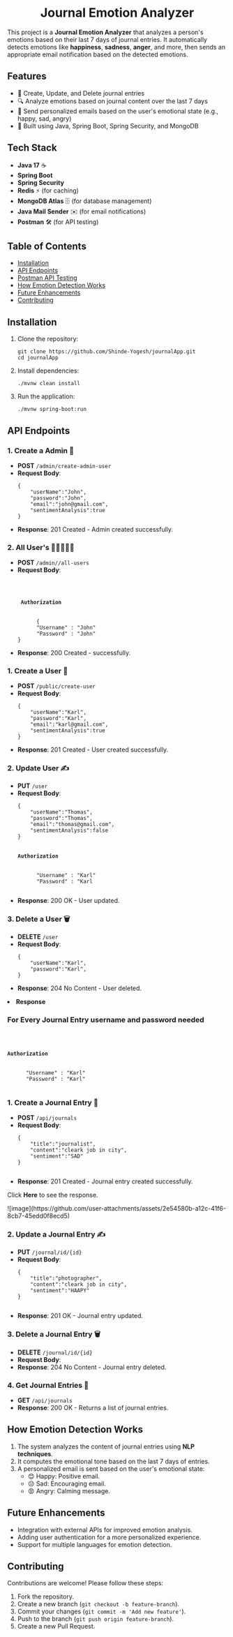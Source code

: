 <h1 align="center">Journal Emotion Analyzer</h1>

<p>This project is a <strong>Journal Emotion Analyzer</strong> that analyzes a person's emotions based on their last 7 days of journal entries. It automatically detects emotions like <strong>happiness</strong>, <strong>sadness</strong>, <strong>anger</strong>, and more, then sends an appropriate email notification based on the detected emotions.</p>

<h2>Features</h2>
<ul>
  <li>📝 Create, Update, and Delete journal entries</li>
  <li>🔍 Analyze emotions based on journal content over the last 7 days</li>
  <li>📧 Send personalized emails based on the user's emotional state (e.g., happy, sad, angry)</li>
  <li>🚀 Built using Java, Spring Boot, Spring Security, and MongoDB</li>
</ul>

<h2>Tech Stack</h2>
<ul>
  <li><strong>Java 17</strong> ☕</li>
  <li><strong>Spring Boot</strong></li>
  <li><strong>Spring Security</strong></li>
  <li><strong>Redis</strong> ⚡ (for caching)</li>
  <li><strong>MongoDB Atlas</strong> 🗄️ (for database management)</li>
  <li><strong>Java Mail Sender</strong> ✉️ (for email notifications)</li>
  <li><strong>Postman</strong> 🛠️ (for API testing)</li>
</ul>

<h2>Table of Contents</h2>
<ul>
  <li><a href="#installation">Installation</a></li>
  <li><a href="#api-endpoints">API Endpoints</a></li>
  <li><a href="#postman-api-testing">Postman API Testing</a></li>
  <li><a href="#how-emotion-detection-works">How Emotion Detection Works</a></li>
  <li><a href="#future-enhancements">Future Enhancements</a></li>
  <li><a href="#contributing">Contributing</a></li>
</ul>

<h2 id="installation">Installation</h2>
<ol>
  <li>Clone the repository:
    <pre><code>git clone https://github.com/Shinde-Yogesh/journalApp.git
cd journalApp</code></pre>
  </li>
  <li>Install dependencies:
    <pre><code>./mvnw clean install</code></pre>
  </li>
  <li>Run the application:
    <pre><code>./mvnw spring-boot:run</code></pre>
  </li>
</ol>

<h2 id="api-endpoints">API Endpoints</h2>
<h3>1. Create a Admin 🤵</h3>
<ul>
  <li><strong>POST</strong> <code>/admin/create-admin-user</code></li>
  <li><strong>Request Body</strong>:
    <pre><code>{
    "userName":"John",
    "password":"John",
    "email":"john@gmail.com",
    "sentimentAnalysis":true
}</code></pre>
  </li>
  <li><strong>Response</strong>: 201 Created - Admin created successfully.</li>
</ul>

<h3>2. All User's 👨🏼‍🤝‍👨🏼</h3>
<ul>
  <li><strong>POST</strong> <code>/admin//all-users</code></li>
  <li><strong>Request Body</strong>:
    <pre><code>
       <h4> Authorization </h4>
      {
      "Username" : "John"
      "Password" : "John"
}</code></pre>
  </li>
  <li><strong>Response</strong>: 200 Created - successfully.</li>
</ul>

<h3>1. Create a User 🤵</h3>
<ul>
  <li><strong>POST</strong> <code>/public/create-user</code></li>
  <li><strong>Request Body</strong>:
    <pre><code>{
    "userName":"Karl",
    "password":"Karl",
    "email":"karl@gmail.com",
    "sentimentAnalysis":true
}</code></pre>
  </li>
  <li><strong>Response</strong>: 201 Created - User created successfully.</li>
</ul>

<h3>2. Update User ✍️</h3>
<ul>
  <li><strong>PUT</strong> <code>/user</code></li>
  <li><strong>Request Body</strong>:
    <pre><code>{
    "userName":"Thomas",
    "password":"Thomas",
    "email":"thomas@gmail.com",
    "sentimentAnalysis":false
}
      <h4>Authorization</h4>
      "Username" : "Karl"
      "Password" : "Karl
    </code></pre>
  </li>
  <li><strong>Response</strong>: 200 OK - User updated.</li>
</ul>

<h3>3. Delete a User 🗑️</h3>
<ul>
  <li><strong>DELETE</strong> <code>/user</code></li>
  <li><strong>Request Body</strong>:
    <pre><code>{
    "userName":"Karl",
    "password":"Karl",
}</code></pre>
  </li>
  <li><strong>Response</strong>: 204 No Content - User deleted.</li>
</ul>

<li><strong>Response</strong>
  <h3> For Every Journal Entry username and password needed </h3>
     <pre><code>
      <h4>Authorization</h4>
      "Username" : "Karl"
      "Password" : "Karl"
    </code></pre>
</li>
<h3>1. Create a Journal Entry 📝</h3>
<ul>
  <li><strong>POST</strong> <code>/api/journals</code></li>
  <li><strong>Request Body</strong>:
    <pre><code>{
    "title":"journalist",
    "content":"cleark job in city",
    "sentiment":"SAD"
}
    </code></pre>
  </li>
  <li><strong>Response</strong>: 201 Created - Journal entry created successfully.</li>
</ul>

<p>Click <strong>Here</strong> to see the response.</p>
![image](https://github.com/user-attachments/assets/2e54580b-a12c-41f6-8cb7-45edd0f8ecd5)

<h3>2. Update a Journal Entry ✍️</h3>
<ul>
  <li><strong>PUT</strong> <code>/journal/id/{id}</code></li>
  <li><strong>Request Body</strong>:
    <pre><code>{
    "title":"photographer",
    "content":"cleark job in city",
    "sentiment":"HAAPY"
}
    </code></pre>
  </li>
  <li><strong>Response</strong>: 201 OK - Journal entry updated.</li>
</ul>

<h3>3. Delete a Journal Entry 🗑️</h3>
<ul>
  <li><strong>DELETE</strong> <code>/journal/id/{id}</code></li>
  <li><strong>Request Body</strong>:
  </li>
   <li><strong>Response</strong>: 204 No Content - Journal entry deleted.</li>
</ul>

<h3>4. Get Journal Entries 📖</h3>
<ul>
  <li><strong>GET</strong> <code>/api/journals</code></li>
  <li><strong>Response</strong>: 200 OK - Returns a list of journal entries.</li>
</ul>
<h2 id="how-emotion-detection-works">How Emotion Detection Works</h2>

<ol>
  <li>The system analyzes the content of journal entries using <strong>NLP techniques</strong>.</li>
  <li>It computes the emotional tone based on the last 7 days of entries.</li>
  <li>A personalized email is sent based on the user's emotional state:
    <ul>
      <li>😊 Happy: Positive email.</li>
      <li>😔 Sad: Encouraging email.</li>
      <li>😡 Angry: Calming message.</li>
    </ul>
  </li>
</ol>

<h2 id="future-enhancements">Future Enhancements</h2>
<ul>
  <li>Integration with external APIs for improved emotion analysis.</li>
  <li>Adding user authentication for a more personalized experience.</li>
  <li>Support for multiple languages for emotion detection.</li>
</ul>

<h2 id="contributing">Contributing</h2>
<p>Contributions are welcome! Please follow these steps:</p>
<ol>
  <li>Fork the repository.</li>
  <li>Create a new branch (<code>git checkout -b feature-branch</code>).</li>
  <li>Commit your changes (<code>git commit -m 'Add new feature'</code>).</li>
  <li>Push to the branch (<code>git push origin feature-branch</code>).</li>
  <li>Create a new Pull Request.</li>
</ol>
